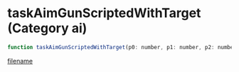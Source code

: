 # taskAimGunScriptedWithTarget (Category ai)

```js
function taskAimGunScriptedWithTarget(p0: number, p1: number, p2: number, p3: number, p4: number, p5: number, p6: boolean, p7: boolean): void
```

[filename](taskAimGunScriptedWithTarget_m.md ':include')